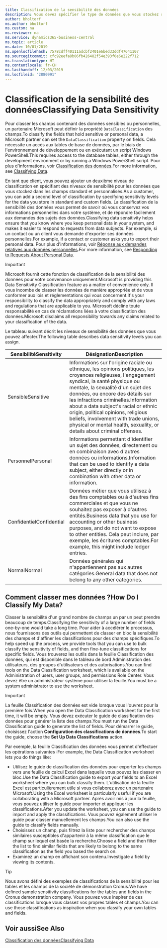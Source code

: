 ```yaml
---
title: Classification de la sensibilité des données
description: Vous devez spécifier le type de données que vous stockez sur les personnes afin de pouvoir répondre aux demandes des sujets des données.
author: bholtorf
ms.author: bholtorf
ms.custom: na
ms.reviewer: na
ms.service: dynamics365-business-central
ms.topic: article
ms.date: 10/01/2019
ms.openlocfilehash: 7578cdff40111adcbf2401e6bed33ddf47641107
ms.sourcegitcommit: cfc92eefa8b06fb426482f54e393f0e6e222f712
ms.translationtype: HT
ms.contentlocale: fr-CH
ms.lasthandoff: 12/03/2019
ms.locfileid: "2880991"
---
```

# <a name="classifying-data-sensitivity"></a><span data-ttu-id="0d17c-103">Classification de la sensibilité des données</span><span class="sxs-lookup"><span data-stu-id="0d17c-103">Classifying Data Sensitivity</span></span>
<span data-ttu-id="0d17c-104">Pour classer les champs contenant des données sensibles ou personnelles, un partenaire Microsoft peut définir la propriété ```DataClassification``` des champs.</span><span class="sxs-lookup"><span data-stu-id="0d17c-104">To classify the fields that hold sensitive or personal data, a Microsoft partner can set the ```DataClassification``` property on fields.</span></span> <span data-ttu-id="0d17c-105">Cela nécessite un accès aux tables de base de données, par le biais de l'environnement de développement ou en exécutant un script Windows PowerShell.</span><span class="sxs-lookup"><span data-stu-id="0d17c-105">This requires access to the database tables, either through the development environment or by running a Windows PowerShell script.</span></span> <span data-ttu-id="0d17c-106">Pour plus d'informations, voir [Classification des données](/dynamics365/business-central/dev-itpro/developer/devenv-classifying-data).</span><span class="sxs-lookup"><span data-stu-id="0d17c-106">For more information, see [Classifying Data](/dynamics365/business-central/dev-itpro/developer/devenv-classifying-data).</span></span>  

<span data-ttu-id="0d17c-107">En tant que client, vous pouvez ajouter un deuxième niveau de classification en spécifiant des niveaux de sensibilité pour les données que vous stockez dans les champs standard et personnalisés.</span><span class="sxs-lookup"><span data-stu-id="0d17c-107">As a customer, you can add a second level of classification by specifying sensitivity levels for the data you store in standard and custom fields.</span></span> <span data-ttu-id="0d17c-108">La classification de la sensibilité des données vous permet de savoir où vous conservez vos informations personnelles dans votre système, et de répondre facilement aux demandes des sujets des données.</span><span class="sxs-lookup"><span data-stu-id="0d17c-108">Classifying data sensitivity helps ensure that you know where you keep personal data in your system, and makes it easier to respond to requests from data subjects.</span></span> <span data-ttu-id="0d17c-109">Par exemple, si un contact ou un client vous demande d'exporter ses données personnelles.</span><span class="sxs-lookup"><span data-stu-id="0d17c-109">For example, if a contact or customer asks you to export their personal data.</span></span> <span data-ttu-id="0d17c-110">Pour plus d'informations, voir [Réponse aux demandes relatives aux données personnelles](admin-responding-to-requests-about-personal-data.md).</span><span class="sxs-lookup"><span data-stu-id="0d17c-110">For more information, see [Responding to Requests About Personal Data](admin-responding-to-requests-about-personal-data.md).</span></span>

> [!Important]
> <span data-ttu-id="0d17c-111">Microsoft fournit cette fonction de classification de la sensibilité des données pour votre convenance uniquement.</span><span class="sxs-lookup"><span data-stu-id="0d17c-111">Microsoft is providing this Data Sensitivity Classification feature as a matter of convenience only.</span></span> <span data-ttu-id="0d17c-112">Il vous incombe de classer les données de manière appropriée et de vous conformer aux lois et réglementations qui vous concernent.</span><span class="sxs-lookup"><span data-stu-id="0d17c-112">It's your responsibility to classify the data appropriately and comply with any laws and regulations that are applicable to you.</span></span> <span data-ttu-id="0d17c-113">Microsoft décline toute responsabilité en cas de réclamations liées à votre classification des données.</span><span class="sxs-lookup"><span data-stu-id="0d17c-113">Microsoft disclaims all responsibility towards any claims related to your classification of the data.</span></span>  

<span data-ttu-id="0d17c-114">Le tableau suivant décrit les niveaux de sensibilité des données que vous pouvez affecter.</span><span class="sxs-lookup"><span data-stu-id="0d17c-114">The following table describes data sensitivity levels you can assign.</span></span>

|<span data-ttu-id="0d17c-115">Sensibilité</span><span class="sxs-lookup"><span data-stu-id="0d17c-115">Sensitivity</span></span>|<span data-ttu-id="0d17c-116">Désignation</span><span class="sxs-lookup"><span data-stu-id="0d17c-116">Description</span></span>|
|----|----|
|<span data-ttu-id="0d17c-117">Sensible</span><span class="sxs-lookup"><span data-stu-id="0d17c-117">Sensitive</span></span> | <span data-ttu-id="0d17c-118">Informations sur l'origine raciale ou ethnique, les opinions politiques, les croyances religieuses, l'engagement syndical, la santé physique ou mentale, la sexualité d'un sujet des données, ou encore des détails sur les infractions criminelles.</span><span class="sxs-lookup"><span data-stu-id="0d17c-118">Information about a data subject's racial or ethnic origin, political opinions, religious beliefs, involvement with trade unions, physical or mental health, sexuality, or details about criminal offenses.</span></span> |
|<span data-ttu-id="0d17c-119">Personnel</span><span class="sxs-lookup"><span data-stu-id="0d17c-119">Personal</span></span> | <span data-ttu-id="0d17c-120">Informations permettant d'identifier un sujet des données, directement ou en combinaison avec d'autres données ou informations.</span><span class="sxs-lookup"><span data-stu-id="0d17c-120">Information that can be used to identify a data subject, either directly or in combination with other data or information.</span></span>|
|<span data-ttu-id="0d17c-121">Confidentiel</span><span class="sxs-lookup"><span data-stu-id="0d17c-121">Confidential</span></span> | <span data-ttu-id="0d17c-122">Données métier que vous utilisez à des fins comptables ou à d'autres fins commerciales et que vous ne souhaitez pas exposer à d'autres entités.</span><span class="sxs-lookup"><span data-stu-id="0d17c-122">Business data that you use for accounting or other business purposes, and do not want to expose to other entities.</span></span> <span data-ttu-id="0d17c-123">Cela peut inclure, par exemple, les écritures comptables.</span><span class="sxs-lookup"><span data-stu-id="0d17c-123">For example, this might include ledger entries.</span></span>|
|<span data-ttu-id="0d17c-124">Normal</span><span class="sxs-lookup"><span data-stu-id="0d17c-124">Normal</span></span> | <span data-ttu-id="0d17c-125">Données générales qui n'appartiennent pas aux autres catégories.</span><span class="sxs-lookup"><span data-stu-id="0d17c-125">General data that does not belong to any other categories.</span></span>|

## <a name="how-do-i-classify-my-data"></a><span data-ttu-id="0d17c-126">Comment classer mes données ?</span><span class="sxs-lookup"><span data-stu-id="0d17c-126">How Do I Classify My Data?</span></span>
<span data-ttu-id="0d17c-127">Classer la sensibilité d'un grand nombre de champs un par un peut prendre beaucoup de temps.</span><span class="sxs-lookup"><span data-stu-id="0d17c-127">Classifying the sensitivity of a large number of fields one-by-one would take a long time.</span></span> <span data-ttu-id="0d17c-128">Pour aider à accélérer le processus, nous fournissons des outils qui permettent de classer en bloc la sensibilité des champs et d'affiner les classifications pour des champs spécifiques.</span><span class="sxs-lookup"><span data-stu-id="0d17c-128">To help speed up the process, we provide tools that you can use to bulk classify the sensitivity of fields, and then fine-tune classifications for specific fields.</span></span> <span data-ttu-id="0d17c-129">Vous trouverez les outils dans la feuille Classification des données, qui est disponible dans le tableau de bord Administration des utilisateurs, des groupes d'utilisateurs et des autorisations.</span><span class="sxs-lookup"><span data-stu-id="0d17c-129">You can find tools on the Data Classification worksheet, which is available on the Administration of users, user groups, and permissions Role Center.</span></span> <span data-ttu-id="0d17c-130">Vous devez être un administrateur système pour utiliser la feuille.</span><span class="sxs-lookup"><span data-stu-id="0d17c-130">You must be a system administrator to use the worksheet.</span></span>

> [!Important]
> <span data-ttu-id="0d17c-131">La feuille Classification des données est vide lorsque vous l'ouvrez pour la première fois.</span><span class="sxs-lookup"><span data-stu-id="0d17c-131">When you open the Data Classification worksheet for the first time, it will be empty.</span></span> <span data-ttu-id="0d17c-132">Vous devez exécuter le guide de classification des données pour générer la liste des champs.</span><span class="sxs-lookup"><span data-stu-id="0d17c-132">You must run the Data Classification guide to generate the list of fields.</span></span> <span data-ttu-id="0d17c-133">Pour démarrer le guide, choisissez l'action **Configuration des classifications de données**.</span><span class="sxs-lookup"><span data-stu-id="0d17c-133">To start the guide, choose the **Set Up Data Classifications** action.</span></span>

<span data-ttu-id="0d17c-134">Par exemple, la feuille Classification des données vous permet d'effectuer les opérations suivantes :</span><span class="sxs-lookup"><span data-stu-id="0d17c-134">For example, the Data Classification worksheet lets you do things like:</span></span>  

* <span data-ttu-id="0d17c-135">Utilisez le guide de classification des données pour exporter les champs vers une feuille de calcul Excel dans laquelle vous pouvez les classer en bloc.</span><span class="sxs-lookup"><span data-stu-id="0d17c-135">Use the Data Classification guide to export your fields to an Excel worksheet where you can bulk classify them.</span></span> <span data-ttu-id="0d17c-136">L'utilisation de la feuille Excel est particulièrement utile si vous collaborez avec un partenaire Microsoft.</span><span class="sxs-lookup"><span data-stu-id="0d17c-136">Using the Excel worksheet is particularly useful if you are collaborating with a Microsoft partner.</span></span> <span data-ttu-id="0d17c-137">Après avoir mis à jour la feuille, vous pouvez utiliser le guide pour importer et appliquer les classifications.</span><span class="sxs-lookup"><span data-stu-id="0d17c-137">After you update the worksheet, you can use the guide to import and apply the classifications.</span></span> <span data-ttu-id="0d17c-138">Vous pouvez également utiliser le guide pour classer manuellement les champs.</span><span class="sxs-lookup"><span data-stu-id="0d17c-138">You can also use the guide to classify fields manually.</span></span>  
* <span data-ttu-id="0d17c-139">Choisissez un champ, puis filtrez la liste pour rechercher des champs similaires susceptibles d'appartenir à la même classification que le champ sur lequel est basée la recherche.</span><span class="sxs-lookup"><span data-stu-id="0d17c-139">Choose a field and then filter the list to find similar fields that are likely to belong to the same classification as the field you based the search on.</span></span>  
* <span data-ttu-id="0d17c-140">Examinez un champ en affichant son contenu.</span><span class="sxs-lookup"><span data-stu-id="0d17c-140">Investigate a field by viewing its contents.</span></span>  

> [!Tip]
> <span data-ttu-id="0d17c-141">Nous avons défini des exemples de classifications de la sensibilité pour les tables et les champs de la société de démonstration Cronus.</span><span class="sxs-lookup"><span data-stu-id="0d17c-141">We have defined sample sensitivity classifications for the tables and fields in the Cronus demonstration company.</span></span> <span data-ttu-id="0d17c-142">Vous pouvez vous inspirer de ces classifications lorsque vous classez vos propres tables et champs.</span><span class="sxs-lookup"><span data-stu-id="0d17c-142">You can use those classifications as inspiration when you classify your own tables and fields.</span></span>

## <a name="see-also"></a><span data-ttu-id="0d17c-143">Voir aussi</span><span class="sxs-lookup"><span data-stu-id="0d17c-143">See Also</span></span>

[<span data-ttu-id="0d17c-144">Classification des données</span><span class="sxs-lookup"><span data-stu-id="0d17c-144">Classifying Data</span></span>](/dynamics365/business-central/dev-itpro/developer/devenv-classifying-data)  

